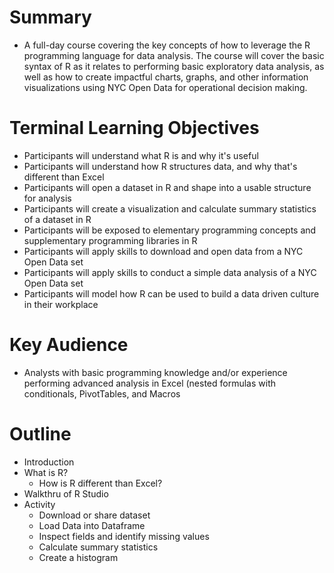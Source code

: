 # Summary
+ A full-day course covering the key concepts of how to leverage the R programming language for data analysis. The course will cover the basic syntax of R as it relates to performing basic exploratory data analysis, as well as how to create impactful charts, graphs, and other information visualizations using NYC Open Data for operational decision making.

# Terminal Learning Objectives
+ Participants will understand what R is and why it's useful
+ Participants will understand how R structures data, and why that's different than Excel
+ Participants will open a dataset in R and shape into a usable structure for analysis
+ Participants will create a visualization and  calculate summary statistics of a dataset in R
+ Participants will be exposed to elementary programming concepts and supplementary programming libraries in R
+ Participants will apply skills to download and open data from a NYC Open Data set
+ Participants will apply skills to conduct a simple data analysis of a NYC Open Data set
+ Participants will model how R can be used to build a data driven culture in their workplace

# Key Audience
+ Analysts with basic programming knowledge and/or experience performing advanced analysis in Excel (nested formulas with conditionals, PivotTables, and Macros

# Outline
+ Introduction
+ What is R?
  + How is R different than Excel?
+ Walkthru of R Studio
+ Activity
  + Download or share dataset
  + Load Data into Dataframe
  + Inspect fields and identify missing values
  + Calculate summary statistics
  + Create a histogram
